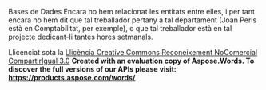 Bases de Dades
Encara no hem relacionat les entitats entre elles, i per tant encara no hem dit que tal treballador pertany a tal departament (Joan Peris està en Comptabilitat, per exemple), o que tal treballador està en tal projecte dedicant-li tantes hores setmanals.



Llicenciat sota la [Llicència Creative Commons Reconeixement NoComercial CompartirIgual 3.0](http://creativecommons.org/licenses/by-nc-sa/3.0/)
**Created with an evaluation copy of Aspose.Words. To discover the full versions of our APIs please visit: https://products.aspose.com/words/**

